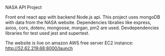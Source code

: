 NASA API Project

Front end react app with backend Node.js api.
This project uses mongoDB with data from the NASA website.
Dependencies libralies like express, axios, cors, dotenv, mongoose, morgan, pm2 are used.
Devdependencies libraries for test used jest and supertest.

The website is live on amazon AWS free server EC2 instance:
http://52.62.219.68:8000/launch
